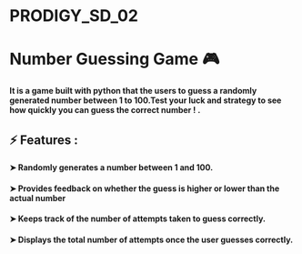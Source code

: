 # PRODIGY_SD_02
# Number Guessing Game 🎮
**It is a game built with python that the users to guess a randomly generated number between 1 to 100.Test your luck and strategy to see how quickly you can guess the correct number ! .**

## ⚡ Features :
#### ➤ Randomly generates a number between 1 and 100.

#### ➤ Provides feedback on whether the guess is higher or lower than the actual number

#### ➤ Keeps track of the number of attempts taken to guess correctly.

#### ➤ Displays the total number of attempts once the user guesses correctly.
